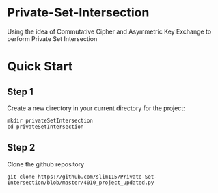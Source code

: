 # Private-Set-Intersection
Using the idea of Commutative Cipher and Asymmetric Key Exchange  to perform Private Set Intersection
# Quick Start
## Step 1
Create a new directory in your current directory for the project: <br />
```
mkdir privateSetIntersection
cd privateSetIntersection 
```
## Step 2
Clone the github repository <br />
```
git clone https://github.com/slim115/Private-Set-Intersection/blob/master/4010_project_updated.py
```
